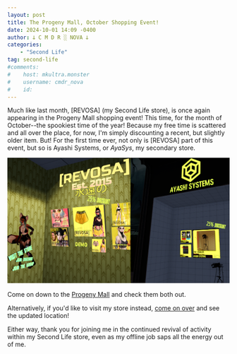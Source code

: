 ```yaml
---
layout: post
title: The Progeny Mall, October Shopping Event!
date: 2024-10-01 14:09 -0400
author: 𐕣 C M D R ░ NOVA 𐕣
categories:
    - "Second Life"
tag: second-life
#comments:
#    host: mkultra.monster
#    username: cmdr_nova
#    id: 
---
```


Much like last month, [REVOSA] (my Second Life store), is once again appearing in the Progeny Mall shopping event! This time, for the month of October--the spookiest time of the year! Because my free time is scattered and all over the place, for now, I'm simply discounting a recent, but slightly older item. But! For the first time ever, not only is [REVOSA] part of this event, but so is Ayashi Systems, or *AyaSys*, my secondary store.

<img class="img-wrap" src="/img/posts/progeny2/mall.png">

Come on down to the <a href="http://maps.secondlife.com/secondlife/Progeny/172/116/21" target="_blank">Progeny Mall</a> and check them both out.

Alternatively, if you'd like to visit my store instead, <a href="http://maps.secondlife.com/secondlife/Auriga/116/17/2003" target="_blank">come on over</a> and see the updated location!

Either way, thank you for joining me in the continued revival of activity within my Second Life store, even as my offline job saps all the energy out of me.


